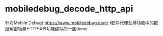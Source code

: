 # mobiledebug_decode_http_api
针对Mobile Debug( https://www.mobiledebug.com/ )软件代理劫持功能中的数据解密功能HTTP-API功能编写的一些demo.
